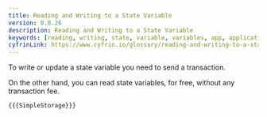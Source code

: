 ```yaml
---
title: Reading and Writing to a State Variable
version: 0.8.26
description: Reading and Writing to a State Variable
keywords: [reading, writing, state, variable, variables, app, application]
cyfrinLink: https://www.cyfrin.io/glossary/reading-and-writing-to-a-state-variable-code-example
---
```


To write or update a state variable you need to send a transaction.

On the other hand, you can read state variables, for free, without any transaction fee.

```solidity
{{{SimpleStorage}}}
```
